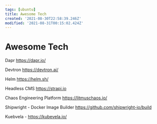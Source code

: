 ```yaml
---
tags: [ubuntu]
title: Awesome Tech
created: '2021-08-30T22:58:39.246Z'
modified: '2021-08-31T00:15:02.424Z'
---
```


# Awesome Tech


Dapr
https://dapr.io/

Devtron
https://devtron.ai/

Helm
https://helm.sh/

Headless CMS
https://strapi.io

Chaos Engineering Platform
https://litmuschaos.io/

Shipwright - Docker Image Builder
https://github.com/shipwright-io/build


Kuebvela - 
https://kubevela.io/
